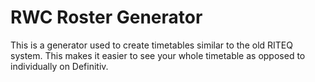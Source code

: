 # RWC Roster Generator

This is a generator used to create timetables similar to the old RITEQ system. This makes it easier to see your whole timetable as opposed to individually on Definitiv.
